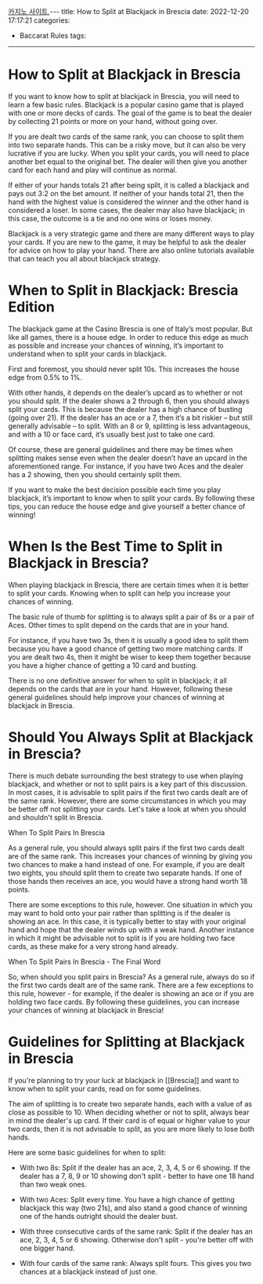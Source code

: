 [카지노 사이트](https://choegocasino.com/),---
title: How to Split at Blackjack in Brescia
date: 2022-12-20 17:17:21
categories:
- Baccarat Rules
tags:
---


#  How to Split at Blackjack in Brescia

If you want to know how to split at blackjack in Brescia, you will need to learn a few basic rules. Blackjack is a popular casino game that is played with one or more decks of cards. The goal of the game is to beat the dealer by collecting 21 points or more on your hand, without going over.

If you are dealt two cards of the same rank, you can choose to split them into two separate hands. This can be a risky move, but it can also be very lucrative if you are lucky. When you split your cards, you will need to place another bet equal to the original bet. The dealer will then give you another card for each hand and play will continue as normal.

If either of your hands totals 21 after being split, it is called a blackjack and pays out 3:2 on the bet amount. If neither of your hands total 21, then the hand with the highest value is considered the winner and the other hand is considered a loser. In some cases, the dealer may also have blackjack; in this case, the outcome is a tie and no one wins or loses money.

Blackjack is a very strategic game and there are many different ways to play your cards. If you are new to the game, it may be helpful to ask the dealer for advice on how to play your hand. There are also online tutorials available that can teach you all about blackjack strategy.

#  When to Split in Blackjack: Brescia Edition

The blackjack game at the Casino Brescia is one of Italy’s most popular. But like all games, there is a house edge. In order to reduce this edge as much as possible and increase your chances of winning, it’s important to understand when to split your cards in blackjack.

First and foremost, you should never split 10s. This increases the house edge from 0.5% to 1%.

With other hands, it depends on the dealer’s upcard as to whether or not you should split. If the dealer shows a 2 through 6, then you should always split your cards. This is because the dealer has a high chance of busting (going over 21). If the dealer has an ace or a 7, then it’s a bit riskier – but still generally advisable – to split. With an 8 or 9, splitting is less advantageous, and with a 10 or face card, it’s usually best just to take one card.

Of course, these are general guidelines and there may be times when splitting makes sense even when the dealer doesn’t have an upcard in the aforementioned range. For instance, if you have two Aces and the dealer has a 2 showing, then you should certainly split them.

If you want to make the best decision possible each time you play blackjack, it’s important to know when to split your cards. By following these tips, you can reduce the house edge and give yourself a better chance of winning!

#  When Is the Best Time to Split in Blackjack in Brescia?

When playing blackjack in Brescia, there are certain times when it is better to split your cards. Knowing when to split can help you increase your chances of winning.

The basic rule of thumb for splitting is to always split a pair of 8s or a pair of Aces. Other times to split depend on the cards that are in your hand.

For instance, if you have two 3s, then it is usually a good idea to split them because you have a good chance of getting two more matching cards. If you are dealt two 4s, then it might be wiser to keep them together because you have a higher chance of getting a 10 card and busting.

There is no one definitive answer for when to split in blackjack; it all depends on the cards that are in your hand. However, following these general guidelines should help improve your chances of winning at blackjack in Brescia.

#  Should You Always Split at Blackjack in Brescia?

There is much debate surrounding the best strategy to use when playing blackjack, and whether or not to split pairs is a key part of this discussion. In most cases, it is advisable to split pairs if the first two cards dealt are of the same rank. However, there are some circumstances in which you may be better off not splitting your cards. Let's take a look at when you should and shouldn't split in Brescia.

When To Split Pairs In Brescia

As a general rule, you should always split pairs if the first two cards dealt are of the same rank. This increases your chances of winning by giving you two chances to make a hand instead of one. For example, if you are dealt two eights, you should split them to create two separate hands. If one of those hands then receives an ace, you would have a strong hand worth 18 points.

There are some exceptions to this rule, however. One situation in which you may want to hold onto your pair rather than splitting is if the dealer is showing an ace. In this case, it is typically better to stay with your original hand and hope that the dealer winds up with a weak hand. Another instance in which it might be advisable not to split is if you are holding two face cards, as these make for a very strong hand already.

When To Split Pairs In Brescia - The Final Word

So, when should you split pairs in Brescia? As a general rule, always do so if the first two cards dealt are of the same rank. There are a few exceptions to this rule, however - for example, if the dealer is showing an ace or if you are holding two face cards. By following these guidelines, you can increase your chances of winning at blackjack in Brescia!

#  Guidelines for Splitting at Blackjack in Brescia

If you're planning to try your luck at blackjack in [[Brescia]] and want to know when to split your cards, read on for some guidelines.

The aim of splitting is to create two separate hands, each with a value of as close as possible to 10. When deciding whether or not to split, always bear in mind the dealer's up card. If their card is of equal or higher value to your two cards, then it is not advisable to split, as you are more likely to lose both hands.

Here are some basic guidelines for when to split:

* With two 8s: Split if the dealer has an ace, 2, 3, 4, 5 or 6 showing. If the dealer has a 7, 8, 9 or 10 showing don't split - better to have one 18 hand than two weak ones.

* With two Aces: Split every time. You have a high chance of getting blackjack this way (two 21s), and also stand a good chance of winning one of the hands outright should the dealer bust.

* With three consecutive cards of the same rank: Split if the dealer has an ace, 2, 3, 4, 5 or 6 showing. Otherwise don't split - you're better off with one bigger hand.

* With four cards of the same rank: Always split fours. This gives you two chances at a blackjack instead of just one.